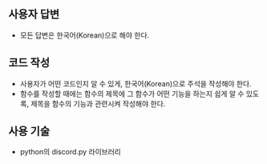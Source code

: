 ## 사용자 답변
- 모든 답변은 한국어(Korean)으로 해야 한다.

## 코드 작성
- 사용자가 어떤 코드인지 알 수 있게, 한국어(Korean)으로 주석을 작성해야 한다.
- 함수를 작성할 때에는 함수의 제목에 그 함수가 어떤 기능을 하는지 쉽게 알 수 있도록, 제목을 함수의 기능과 관련시켜 작성해야 한다.

## 사용 기술
- python의 discord.py 라이브러리